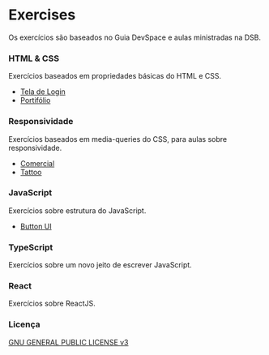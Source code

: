 <!-- 
    Copyright (C) 2019 Marcos Paulo Vaz de Oliveira

    This program is free software: you can redistribute it and/or modify
    it under the terms of the GNU General Public License as published by
    the Free Software Foundation, either version 3 of the License, or
    (at your option) any later version.

    This program is distributed in the hope that it will be useful,
    but WITHOUT ANY WARRANTY; without even the implied warranty of
    MERCHANTABILITY or FITNESS FOR A PARTICULAR PURPOSE.  See the
    GNU General Public License for more details.

    You should have received a copy of the GNU General Public License
    along with this program.  If not, see [http://www.gnu.org/licenses/].
-->
# Exercises
Os exercícios são baseados no Guia DevSpace e aulas ministradas na DSB.

### HTML & CSS
Exercícios baseados em propriedades básicas do HTML e CSS.
+ [Tela de Login](./ex/HTML&CSS/login.md)
+ [Portifólio](./ex/HTML&CSS/portfolio.md)

### Responsividade
Exercícios baseados em media-queries do CSS, para aulas sobre responsividade.
+ [Comercial](./ex/Responsividade/comercial.md)
+ [Tattoo](./ex/Responsividade/tattoo.md)

### JavaScript
Exercícios sobre estrutura do JavaScript.
+ [Button UI](./ex/JavaScript/button.md)

### TypeScript
Exercícios sobre um novo jeito de escrever JavaScript.

### React
Exercícios sobre ReactJS.

### Licença
[GNU GENERAL PUBLIC LICENSE v3](./LICENSE.md)